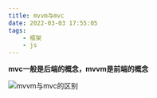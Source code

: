 ```yaml
---
title: mvvm与mvc
date: 2022-03-03 17:55:05
tags:
    - 框架
    - js
---
```

**mvc一般是后端的概念，mvvm是前端的概念**
<!--more-->
![mvvm与mvc的区别](https://p1-jj.byteimg.com/tos-cn-i-t2oaga2asx/gold-user-assets/2019/6/9/16b3b5946e265f2d~tplv-t2oaga2asx-watermark.awebp)